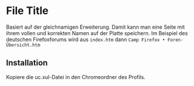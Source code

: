 # File Title
Basiert auf der gleichnamigen Erweiterung. Damit kann man eine Seite mit ihrem vollen und korrekten Namen auf der Platte 
speichern. Im Beispiel des deutschen Firefoxforums wird aus `index.htm` dann `Camp Firefox • Foren-Übersicht.htm`

## Installation
Kopiere die uc.xul-Datei in den Chromeordner des Profils.